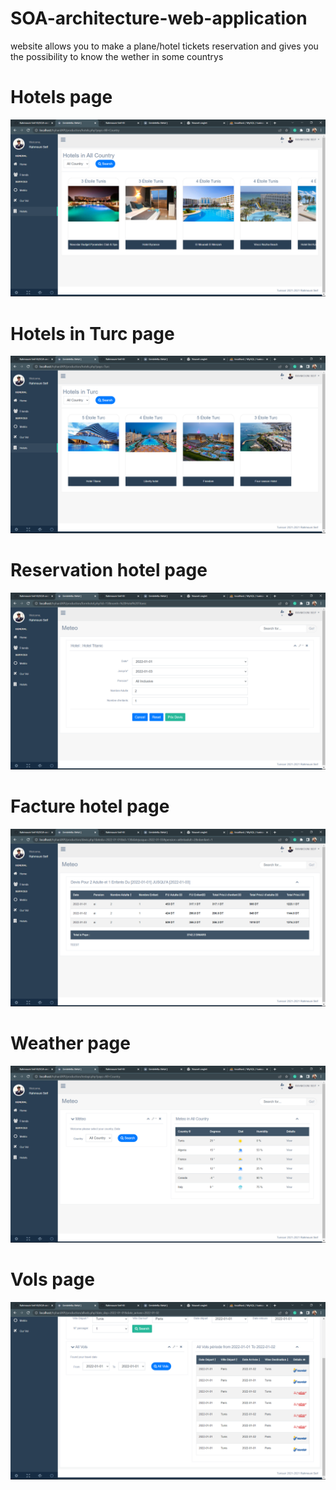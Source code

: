# SOA-architecture-web-application
website allows you to make a plane/hotel tickets reservation and gives you  the  possibility to know the wether in some countrys

# Hotels page 
![](allhotels.png)


# Hotels in Turc page 
![](turc.png)


# Reservation hotel page 
![](reservation.png)

# Facture hotel page 
![](facture.png)


# Weather page 
![](weather.png)


# Vols page 
![](volbetween.png)
